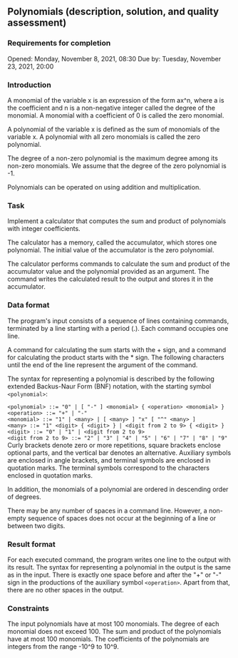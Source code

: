 ## Polynomials (description, solution, and quality assessment)

### Requirements for completion
Opened: Monday, November 8, 2021, 08:30
Due by: Tuesday, November 23, 2021, 20:00

### Introduction
A monomial of the variable x is an expression of the form ax^n, where a is the coefficient and n is a non-negative integer called the degree of the monomial. A monomial with a coefficient of 0 is called the zero monomial.

A polynomial of the variable x is defined as the sum of monomials of the variable x. A polynomial with all zero monomials is called the zero polynomial.

The degree of a non-zero polynomial is the maximum degree among its non-zero monomials. We assume that the degree of the zero polynomial is -1.

Polynomials can be operated on using addition and multiplication.

### Task
Implement a calculator that computes the sum and product of polynomials with integer coefficients.

The calculator has a memory, called the accumulator, which stores one polynomial. The initial value of the accumulator is the zero polynomial.

The calculator performs commands to calculate the sum and product of the accumulator value and the polynomial provided as an argument. The command writes the calculated result to the output and stores it in the accumulator.

### Data format
The program's input consists of a sequence of lines containing commands, terminated by a line starting with a period (.). Each command occupies one line.

A command for calculating the sum starts with the + sign, and a command for calculating the product starts with the * sign. The following characters until the end of the line represent the argument of the command.

The syntax for representing a polynomial is described by the following extended Backus-Naur Form (BNF) notation, with the starting symbol `<polynomial>`:

`<polynomial> ::= "0" | [ "-" ] <monomial> { <operation> <monomial> }`  
`<operation> ::= "+" | "-"`  
`<monomial> ::= "1" | <many> | [ <many> ] "x" [ "^" <many> ]`  
`<many> ::= "1" <digit> { <digit> } | <digit from 2 to 9> { <digit> }`  
`<digit> ::= "0" | "1" | <digit from 2 to 9>`  
`<digit from 2 to 9> ::= "2" | "3" | "4" | "5" | "6" | "7" | "8" | "9"`  
Curly brackets denote zero or more repetitions, square brackets enclose optional parts, and the vertical bar denotes an alternative. Auxiliary symbols are enclosed in angle brackets, and terminal symbols are enclosed in quotation marks. The terminal symbols correspond to the characters enclosed in quotation marks.

In addition, the monomials of a polynomial are ordered in descending order of degrees.

There may be any number of spaces in a command line. However, a non-empty sequence of spaces does not occur at the beginning of a line or between two digits.

### Result format
For each executed command, the program writes one line to the output with its result. The syntax for representing a polynomial in the output is the same as in the input. There is exactly one space before and after the "+" or "-" sign in the productions of the auxiliary symbol `<operation>`. Apart from that, there are no other spaces in the output.

### Constraints
The input polynomials have at most 100 monomials.
The degree of each monomial does not exceed 100.
The sum and product of the polynomials have at most 100 monomials.
The coefficients of the polynomials are integers from the range -10^9 to 10^9.
